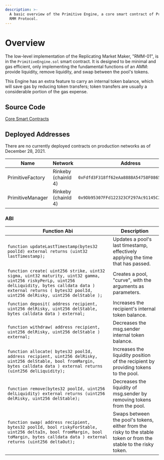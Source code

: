 ```yaml
---
description: >-
  A basic overview of the Primitive Engine, a core smart contract of Primitive
  RMM Protocol.
---
```


# Overview

The low-level implementation of the Replicating Market Maker, "RMM-01", is in the `PrimitiveEngine.sol` smart contract. It is designed to be minimal and gas efficient, only implementing the fundamental functions of an AMM: provide liquidity, remove liquidity, and swap between the pool's tokens.

This Engine has an extra feature to carry an internal token balance, which will save gas by reducing token transfers; token transfers are usually a considerable portion of the gas expense.

## Source Code

[Core Smart Contracts](https://github.com/primitivefinance/rmm-core/blob/main)

## Deployed Addresses

There are no currently deployed contracts on production networks as of December 28, 2021.

| Name | Network | Address | Version |
| -------- | -------- | -------- | -------- |
| PrimitiveFactory     | Rinkeby (chainId 4)     | `0xFdfd3F318ff62eAa8888A54758F086567534F733`     | Beta.3 |
| PrimitiveManager     | Rinkeby (chainId 4)     | `0x9Db95307FFd122323CF297Ac91145C2155E3Eb62`     | Beta.3 |

### ABI

| Function Abi                                                                                                                                                                                                              | Description                                                                                                       |
| ------------------------------------------------------------------------------------------------------------------------------------------------------------------------------------------------------------------------- | ----------------------------------------------------------------------------------------------------------------- |
| `function updateLastTimestamp(bytes32 poolId) external returns (uint32 lastTimestamp);`                                                                                                                                   | Updates a pool's last timestamp, effectively applying the time that has passed.                                   |
| `function create( uint256 strike, uint32 sigma, uint32 maturity, uint32 gamma, uint256 riskyPerLp, uint256 delLiquidity, bytes calldata data ) external returns ( bytes32 poolId, uint256 delRisky, uint256 delStable );` | Creates a pool, "curve", with the arguments as parameters.                                                        |
| `function deposit( address recipient, uint256 delRisky, uint256 delStable, bytes calldata data ) external;`                                                                                                               | Increases the recipient's internal token balance.                                                                 |
| `function withdraw( address recipient, uint256 delRisky, uint256 delStable ) external;`                                                                                                                                   | Decreases the msg.sender internal token balance.                                                                  |
| `function allocate( bytes32 poolId, address recipient, uint256 delRisky, uint256 delStable, bool fromMargin, bytes calldata data ) external returns (uint256 delLiquidity);`                                              | Increases the liquidity position of the recipient by providing tokens to the pool.                                |
| `function remove(bytes32 poolId, uint256 delLiquidity) external returns (uint256 delRisky, uint256 delStable);`                                                                                                           | Decreases the liquidity of msg.sender by removing tokens from the pool.                                           |
| `function swap( address recipient, bytes32 poolId, bool riskyForStable, uint256 deltaIn, bool fromMargin, bool toMargin, bytes calldata data ) external returns (uint256 deltaOut);`                                      | Swaps between the pool's tokens, either from the risky to the stable token or from the stable to the risky token. |
